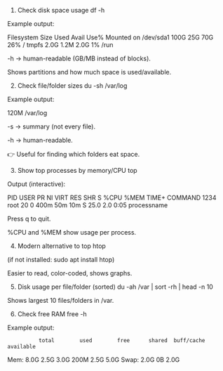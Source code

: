 1. Check disk space usage
df -h


Example output:

Filesystem      Size  Used Avail Use% Mounted on
/dev/sda1       100G   25G   70G  26% /
tmpfs           2.0G  1.2M  2.0G   1% /run


-h → human-readable (GB/MB instead of blocks).

Shows partitions and how much space is used/available.

2. Check file/folder sizes
du -sh /var/log


Example output:

120M    /var/log


-s → summary (not every file).

-h → human-readable.

👉 Useful for finding which folders eat space.

3. Show top processes by memory/CPU
top


Output (interactive):

PID USER  PR  NI  VIRT  RES  SHR S %CPU %MEM TIME+ COMMAND
1234 root 20   0  400m  50m  10m S  25.0  2.0 0:05 processname


Press q to quit.

%CPU and %MEM show usage per process.

4. Modern alternative to top
htop


(if not installed: sudo apt install htop)

Easier to read, color-coded, shows graphs.

5. Disk usage per file/folder (sorted)
du -ah /var | sort -rh | head -n 10


Shows largest 10 files/folders in /var.

6. Check free RAM
free -h


Example output:

              total        used        free      shared  buff/cache   available
Mem:           8.0G        2.5G        3.0G        200M        2.5G        5.0G
Swap:          2.0G          0B        2.0G
